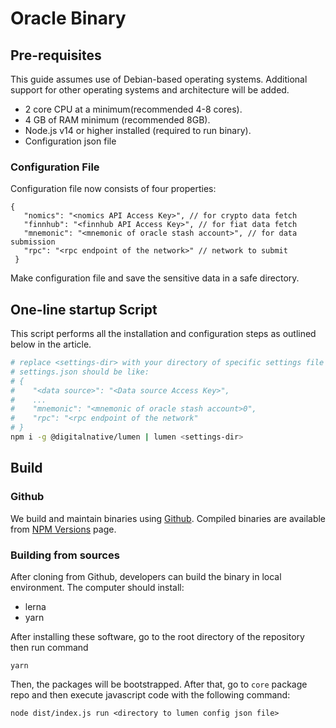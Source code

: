 # Oracle Binary

## Pre-requisites

This guide assumes use of Debian-based operating systems. Additional support for other operating systems and architecture will be added.

* 2 core CPU at a minimum\(recommended 4-8 cores\).
* 4 GB of RAM minimum \(recommended 8GB\).
* Node.js v14 or higher installed \(required to run binary\).
* Configuration json file

### Configuration File

Configuration file now consists of four properties:

```text
{
   "nomics": "<nomics API Access Key>", // for crypto data fetch
   "finnhub": "<finnhub API Access Key>", // for fiat data fetch
   "mnemonic": "<mnemonic of oracle stash account>", // for data submission
   "rpc": "<rpc endpoint of the network>" // network to submit
 }
```

Make configuration file and save the sensitive data in a safe directory. 

## One-line startup Script

This script performs all the installation and configuration steps as outlined below in the article.

```bash
# replace <settings-dir> with your directory of specific settings file directory, e.g. /lumen-settings/settings.json
# settings.json should be like:
# {
#    "<data source>": "<Data source Access Key>",
#    ...
#    "mnemonic": "<mnemonic of oracle stash account>0",
#    "rpc": "<rpc endpoint of the network"
# }
npm i -g @digitalnative/lumen | lumen <settings-dir>
```

## Build

### Github

We build and maintain binaries using [Github](https://github.com/digitalnativeinc/lumen). Compiled binaries are available from [NPM Versions](https://www.npmjs.com/package/@digitalnative/lumen?activeTab=versions) page.

### Building from sources

After cloning from Github, developers can build the binary in local environment. The computer should install:

* lerna
* yarn

After installing these software, go to the root directory of the repository then run command

```text
yarn    
```

Then, the packages will be bootstrapped. After that, go to `core` package repo and then execute javascript code with the following command:

```text
node dist/index.js run <directory to lumen config json file>
```

